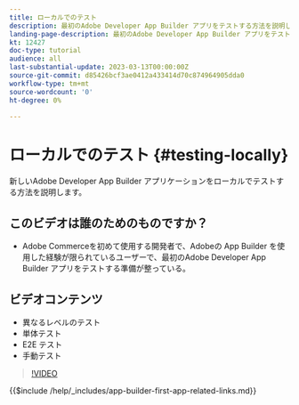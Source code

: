 ```yaml
---
title: ローカルでのテスト
description: 最初のAdobe Developer App Builder アプリをテストする方法を説明します。
landing-page-description: 最初のAdobe Developer App Builder アプリをテストする方法を説明します。
kt: 12427
doc-type: tutorial
audience: all
last-substantial-update: 2023-03-13T00:00:00Z
source-git-commit: d85426bcf3ae0412a433414d70c874964905dda0
workflow-type: tm+mt
source-wordcount: '0'
ht-degree: 0%

---
```



# ローカルでのテスト {#testing-locally}

新しいAdobe Developer App Builder アプリケーションをローカルでテストする方法を説明します。

## このビデオは誰のためのものですか？

* Adobe Commerceを初めて使用する開発者で、Adobeの App Builder を使用した経験が限られているユーザーで、最初のAdobe Developer App Builder アプリをテストする準備が整っている。

## ビデオコンテンツ

* 異なるレベルのテスト
* 単体テスト
* E2E テスト
* 手動テスト

>[!VIDEO](https://video.tv.adobe.com/v/3416594?quality=12&learn=on)

{{$include /help/_includes/app-builder-first-app-related-links.md}}
